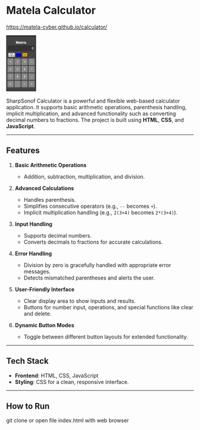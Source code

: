 # Matela Calculator
https://matela-cyber.github.io/calculator/


<a href="https://matela-cyber.github.io/calculator/"><img src="gcal.png" alt="https://matela-cyber.github.io/calculator/" width="80" height="150"></a>

SharpSonof Calculator is a powerful and flexible web-based calculator application. It supports basic arithmetic operations, parenthesis handling, implicit multiplication, and advanced functionality such as converting decimal numbers to fractions. The project is built using **HTML**, **CSS**, and **JavaScript**.

---

## Features

1. **Basic Arithmetic Operations**
   - Addition, subtraction, multiplication, and division.

2. **Advanced Calculations**
   - Handles parenthesis.
   - Simplifies consecutive operators (e.g., `--` becomes `+`).
   - Implicit multiplication handling (e.g., `2(3+4)` becomes `2*(3+4)`).

3. **Input Handling**
   - Supports decimal numbers.
   - Converts decimals to fractions for accurate calculations.

4. **Error Handling**
   - Division by zero is gracefully handled with appropriate error messages.
   - Detects mismatched parentheses and alerts the user.

5. **User-Friendly Interface**
   - Clear display area to show inputs and results.
   - Buttons for number input, operations, and special functions like clear and delete.

6. **Dynamic Button Modes**
   - Toggle between different button layouts for extended functionality.

---

## Tech Stack

- **Frontend**: HTML, CSS, JavaScript
- **Styling**: CSS for a clean, responsive interface.

---

## How to Run

   git clone or open file index.html with web browser
